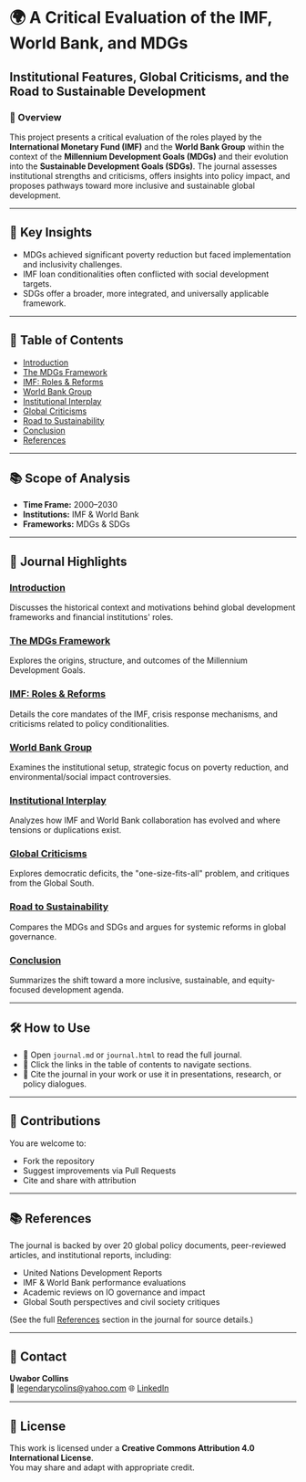 # 🌍 A Critical Evaluation of the IMF, World Bank, and MDGs

## Institutional Features, Global Criticisms, and the Road to Sustainable Development

### 📄 Overview
This project presents a critical evaluation of the roles played by the **International Monetary Fund (IMF)** and the **World Bank Group** within the context of the **Millennium Development Goals (MDGs)** and their evolution into the **Sustainable Development Goals (SDGs)**. The journal assesses institutional strengths and criticisms, offers insights into policy impact, and proposes pathways toward more inclusive and sustainable global development.

---

## 🧭 Key Insights
- MDGs achieved significant poverty reduction but faced implementation and inclusivity challenges.
- IMF loan conditionalities often conflicted with social development targets.
- SDGs offer a broader, more integrated, and universally applicable framework.

---

## 🧷 Table of Contents

- [Introduction](#introduction)
- [The MDGs Framework](#mdgs-framework)
- [IMF: Roles & Reforms](#imf-roles)
- [World Bank Group](#world-bank)
- [Institutional Interplay](#interplay)
- [Global Criticisms](#criticisms)
- [Road to Sustainability](#sustainable-future)
- [Conclusion](#conclusion)
- [References](#references)

---

## 📚 Scope of Analysis
- **Time Frame:** 2000–2030  
- **Institutions:** IMF & World Bank  
- **Frameworks:** MDGs & SDGs  

---

## 📖 Journal Highlights

### [Introduction](#introduction)
Discusses the historical context and motivations behind global development frameworks and financial institutions' roles.

### [The MDGs Framework](#mdgs-framework)
Explores the origins, structure, and outcomes of the Millennium Development Goals.

### [IMF: Roles & Reforms](#imf-roles)
Details the core mandates of the IMF, crisis response mechanisms, and criticisms related to policy conditionalities.

### [World Bank Group](#world-bank)
Examines the institutional setup, strategic focus on poverty reduction, and environmental/social impact controversies.

### [Institutional Interplay](#interplay)
Analyzes how IMF and World Bank collaboration has evolved and where tensions or duplications exist.

### [Global Criticisms](#criticisms)
Explores democratic deficits, the "one-size-fits-all" problem, and critiques from the Global South.

### [Road to Sustainability](#sustainable-future)
Compares the MDGs and SDGs and argues for systemic reforms in global governance.

### [Conclusion](#conclusion)
Summarizes the shift toward a more inclusive, sustainable, and equity-focused development agenda.

---

## 🛠️ How to Use

- 📂 Open `journal.md` or `journal.html` to read the full journal.
- 🔗 Click the links in the table of contents to navigate sections.
- 📄 Cite the journal in your work or use it in presentations, research, or policy dialogues.

---

## 🤝 Contributions

You are welcome to:
- Fork the repository
- Suggest improvements via Pull Requests
- Cite and share with attribution

---

## 📚 References

The journal is backed by over 20 global policy documents, peer-reviewed articles, and institutional reports, including:

- United Nations Development Reports
- IMF & World Bank performance evaluations
- Academic reviews on IO governance and impact
- Global South perspectives and civil society critiques

(See the full [References](#references) section in the journal for source details.)

---

## 📩 Contact

**Uwabor Collins**  
📧 legendarycolins@yahoo.com 
🌐 [LinkedIn](https://www.linkedin.com/in/collins-uwabor)

---

## 🪪 License

This work is licensed under a **Creative Commons Attribution 4.0 International License**.  
You may share and adapt with appropriate credit.

